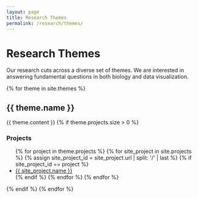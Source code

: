 ```yaml
---
layout: page
title: Research Themes
permalink: /research/themes/
---
```

# Research Themes

<p class="usa-font-lead">Our research cuts across a diverse set of themes. We are interested in answering fundamental questions in both biology and data visualization.</p>

{% for theme in site.themes %}
## {{ theme.name }}
{{ theme.content }}
{% if theme.projects.size > 0 %}
<h3>Projects</h3>
<ul>
{% for project in theme.projects %}
{% for site_project in site.projects %}
{% assign site_project_id = site_project.url | split: '/' | last %}
{% if site_project_id == project %}
<li><a href="{{ site_project.url }}">{{ site_project.name }}</a></li>
{% endif %}
{% endfor %}
{% endfor %}
</ul>
{% endif %}
{% endfor %}

